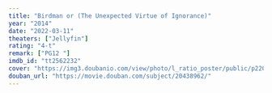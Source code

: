 ```yaml
---
title: "Birdman or (The Unexpected Virtue of Ignorance)"
year: "2014"
date: "2022-03-11"
theaters: ["Jellyfin"]
rating: "4-t"
remark: ["PG12 "]
imdb_id: "tt2562232"
cover: "https://img3.doubanio.com/view/photo/l_ratio_poster/public/p2203838902.jpg"
douban_url: "https://movie.douban.com/subject/20438962/"
---
```

